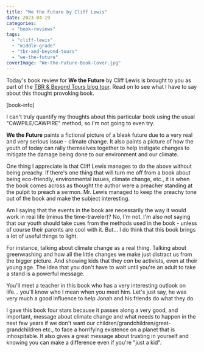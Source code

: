```yaml
---
title: "We the Future by Cliff Lewis"
date: 2023-04-19
categories: 
  - "book-reviews"
tags: 
  - "cliff-lewis"
  - "middle-grade"
  - "tbr-and-beyond-tours"
  - "we-the-future"
coverImage: "We-the-Future-Book-Cover.jpg"
---
```


Today's book review for **We the Future** by Cliff Lewis is brought to you as part of the [TBR & Beyond Tours blog tour](https://tbrandbeyondtours.com/2023/03/11/tour-schedule-we-the-future-by-cliff-lewis/). Read on to see what I have to say about this thought provoking book.

\[book-info\]

I can't truly quantify my thoughts about this particular book using the usual "CAWPILE/CAWPIRE" method, so I'm not going to even try.

**We the Future** paints a fictional picture of a bleak future due to a very real and very serious issue - climate change. It also paints a picture of how the youth of today can rally themselves together to help instigate changes to mitigate the damage being done to our environment and our climate.

One thing I appreciate is that Cliff Lewis manages to do the above without being preachy. If there's one thing that will turn me off from a book about being eco-friendly, environmental issues, climate change, etc., it is when the book comes across as thought the author were a preacher standing at the pulpit to preach a sermon. Mr. Lewis managed to keep the preachy tone out of the book and make the subject interesting.

Am I saying that the events in the book are necessarily the way it would work in real life (minus the time-traveler)? No, I'm not. I'm also not saying that our youth should take cues from the methods used in the book - unless of course their parents are cool with it. But... I do think that this book brings a lot of useful things to light.

For instance, talking about climate change as a real thing. Talking about greenwashing and how all the little changes we make just distract us from the bigger picture. And showing kids that they _can_ be activists, even at their young age. The idea that you don't have to wait until you're an adult to take a stand is a powerful message.

You'll meet a teacher in this book who has a very interesting outlook on life... you'll know who I mean when you meet him. Let's just say, he was very much a good influence to help Jonah and his friends do what they do.

I gave this book four stars because it passes along a very good, and important, message about climate change and what needs to happen in the next few years if we don't want our children/grandchildren/great-grandchildren etc., to face a horrifying existence on a planet that is inhospitable. It also gives a great message about trusting in yourself and knowing you can make a difference even if you're "just a kid".
